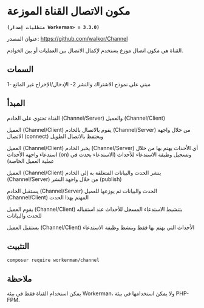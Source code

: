 # مكون الاتصال القناة الموزعة

**``` (متطلبات إصدار Workerman> = 3.3.0) ```**

عنوان المصدر: https://github.com/walkor/Channel

القناة هي مكون اتصال موزع يستخدم لإكمال الاتصال بين العمليات أو بين الخوادم.

## السمات
1- مبني على نموذج الاشتراك والنشر
2- الإدخال/الإخراج غير المانع

## المبدأ
القناة تحتوي على الخادم (Channel/Server) والعميل (Channel/Client)

العميل (Channel/Client) يقوم بالاتصال بالخادم (Channel/Server) من خلال واجهة الاتصال (connect) ويحتفظ بالاتصال الطويل

العميل (Channel/Client) يخبر الخادم (Channel/Server) أي الأحداث يهتم بها من خلال استدعاء واجهة الأحداث (on) وتسجيل وظيفة الاستدعاء للأحداث (الاستدعاء يحدث في عملية العميل الخاصة)

العميل (Channel/Client) ينشر الحدث والبيانات المتعلقة به إلى الخادم (Channel/Server) من خلال واجهة النشر (publish)

يستقبل الخادم (Channel/Server) الحدث والبيانات ثم يوزعها للعميل (Channel/Client) المهتم بهذا الحدث

يقوم العميل (Channel/Client) بتنشيط الاستدعاء المسجل للأحداث عند استقباله للحدث والبيانات

يستقبل العميل (Channel/Client) الأحداث التي يهتم بها فقط وينشط وظيفة الاستدعاء

## التثبيت

`composer require workerman/channel`

## ملاحظة
يمكن استخدام القناة فقط في بيئة Workerman، ولا يمكن استخدامها في بيئة PHP-FPM.
